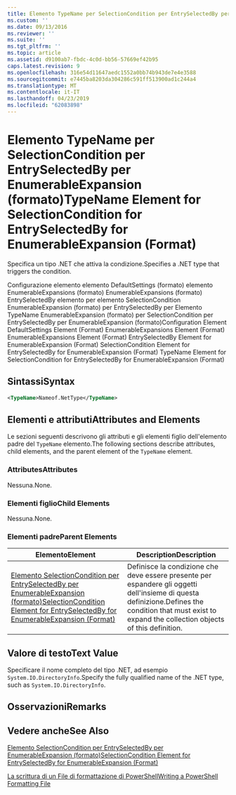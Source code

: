 ```yaml
---
title: Elemento TypeName per SelectionCondition per EntrySelectedBy per EnumerableExpansion (formato) | Microsoft Docs
ms.custom: ''
ms.date: 09/13/2016
ms.reviewer: ''
ms.suite: ''
ms.tgt_pltfrm: ''
ms.topic: article
ms.assetid: d9100ab7-fbdc-4c0d-bb56-57669ef42b95
caps.latest.revision: 9
ms.openlocfilehash: 316e54d11647aedc1552a0bb74b943de7e4e3588
ms.sourcegitcommit: e7445ba8203da304286c591ff513900ad1c244a4
ms.translationtype: MT
ms.contentlocale: it-IT
ms.lasthandoff: 04/23/2019
ms.locfileid: "62083898"
---
```

# <a name="typename-element-for-selectioncondition-for-entryselectedby-for-enumerableexpansion-format"></a><span data-ttu-id="eca12-102">Elemento TypeName per SelectionCondition per EntrySelectedBy per EnumerableExpansion (formato)</span><span class="sxs-lookup"><span data-stu-id="eca12-102">TypeName Element for SelectionCondition for EntrySelectedBy for EnumerableExpansion (Format)</span></span>

<span data-ttu-id="eca12-103">Specifica un tipo .NET che attiva la condizione.</span><span class="sxs-lookup"><span data-stu-id="eca12-103">Specifies a .NET type that triggers the condition.</span></span>

<span data-ttu-id="eca12-104">Configurazione elemento elemento DefaultSettings (formato) elemento EnumerableExpansions (formato) EnumerableExpansions (formato) EntrySelectedBy elemento per elemento SelectionCondition EnumerableExpansion (formato) per EntrySelectedBy per Elemento TypeName EnumerableExpansion (formato) per SelectionCondition per EntrySelectedBy per EnumerableExpansion (formato)</span><span class="sxs-lookup"><span data-stu-id="eca12-104">Configuration Element DefaultSettings Element (Format) EnumerableExpansions Element (Format) EnumerableExpansions Element (Format) EntrySelectedBy Element for EnumerableExpansion (Format) SelectionCondition Element for EntrySelectedBy for EnumerableExpansion (Format) TypeName Element for SelectionCondition for EntrySelectedBy for EnumerableExpansion (Format)</span></span>

## <a name="syntax"></a><span data-ttu-id="eca12-105">Sintassi</span><span class="sxs-lookup"><span data-stu-id="eca12-105">Syntax</span></span>

```xml
<TypeName>Nameof.NetType</TypeName>
```

## <a name="attributes-and-elements"></a><span data-ttu-id="eca12-106">Elementi e attributi</span><span class="sxs-lookup"><span data-stu-id="eca12-106">Attributes and Elements</span></span>

<span data-ttu-id="eca12-107">Le sezioni seguenti descrivono gli attributi e gli elementi figlio dell'elemento padre del `TypeName` elemento.</span><span class="sxs-lookup"><span data-stu-id="eca12-107">The following sections describe attributes, child elements, and the parent element of the `TypeName` element.</span></span>

### <a name="attributes"></a><span data-ttu-id="eca12-108">Attributes</span><span class="sxs-lookup"><span data-stu-id="eca12-108">Attributes</span></span>

<span data-ttu-id="eca12-109">Nessuna.</span><span class="sxs-lookup"><span data-stu-id="eca12-109">None.</span></span>

### <a name="child-elements"></a><span data-ttu-id="eca12-110">Elementi figlio</span><span class="sxs-lookup"><span data-stu-id="eca12-110">Child Elements</span></span>

<span data-ttu-id="eca12-111">Nessuna.</span><span class="sxs-lookup"><span data-stu-id="eca12-111">None.</span></span>

### <a name="parent-elements"></a><span data-ttu-id="eca12-112">Elementi padre</span><span class="sxs-lookup"><span data-stu-id="eca12-112">Parent Elements</span></span>

|<span data-ttu-id="eca12-113">Elemento</span><span class="sxs-lookup"><span data-stu-id="eca12-113">Element</span></span>|<span data-ttu-id="eca12-114">Description</span><span class="sxs-lookup"><span data-stu-id="eca12-114">Description</span></span>|
|-------------|-----------------|
|[<span data-ttu-id="eca12-115">Elemento SelectionCondition per EntrySelectedBy per EnumerableExpansion (formato)</span><span class="sxs-lookup"><span data-stu-id="eca12-115">SelectionCondition Element for EntrySelectedBy for EnumerableExpansion (Format)</span></span>](./selectioncondition-element-for-entryselectedby-for-enumerableexpansion-format.md)|<span data-ttu-id="eca12-116">Definisce la condizione che deve essere presente per espandere gli oggetti dell'insieme di questa definizione.</span><span class="sxs-lookup"><span data-stu-id="eca12-116">Defines the condition that must exist to expand the collection objects of this definition.</span></span>|

## <a name="text-value"></a><span data-ttu-id="eca12-117">Valore di testo</span><span class="sxs-lookup"><span data-stu-id="eca12-117">Text Value</span></span>

<span data-ttu-id="eca12-118">Specificare il nome completo del tipo .NET, ad esempio `System.IO.DirectoryInfo`.</span><span class="sxs-lookup"><span data-stu-id="eca12-118">Specify the fully qualified name of the .NET type, such as `System.IO.DirectoryInfo`.</span></span>

## <a name="remarks"></a><span data-ttu-id="eca12-119">Osservazioni</span><span class="sxs-lookup"><span data-stu-id="eca12-119">Remarks</span></span>

## <a name="see-also"></a><span data-ttu-id="eca12-120">Vedere anche</span><span class="sxs-lookup"><span data-stu-id="eca12-120">See Also</span></span>

[<span data-ttu-id="eca12-121">Elemento SelectionCondition per EntrySelectedBy per EnumerableExpansion (formato)</span><span class="sxs-lookup"><span data-stu-id="eca12-121">SelectionCondition Element for EntrySelectedBy for EnumerableExpansion (Format)</span></span>](./selectioncondition-element-for-entryselectedby-for-enumerableexpansion-format.md)

[<span data-ttu-id="eca12-122">La scrittura di un File di formattazione di PowerShell</span><span class="sxs-lookup"><span data-stu-id="eca12-122">Writing a PowerShell Formatting File</span></span>](./writing-a-powershell-formatting-file.md)
